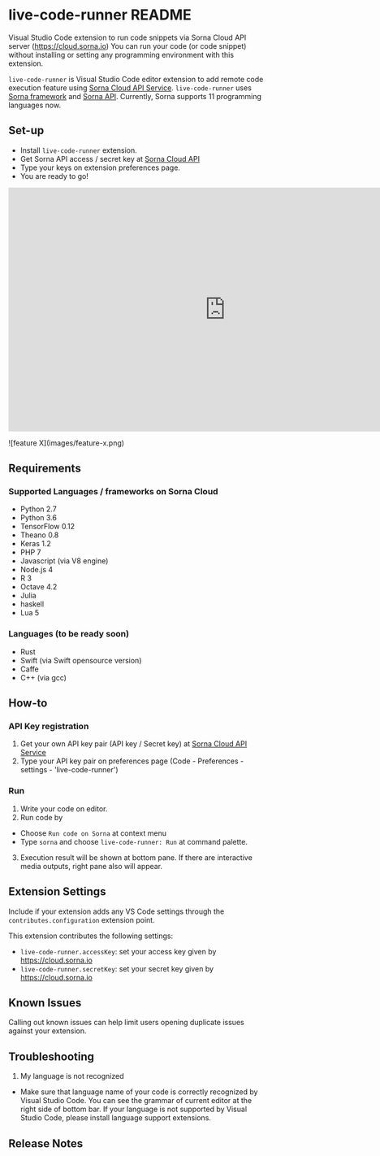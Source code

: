 # live-code-runner README

Visual Studio Code extension to run code snippets via Sorna Cloud API server (https://cloud.sorna.io) You can run your code (or code snippet) without installing or setting any programming environment with this extension.

 `live-code-runner` is Visual Studio Code editor extension to add remote code execution feature using [Sorna Cloud API Service](https://cloud.sorna.io). `live-code-runner` uses [Sorna framework](http://sorna.io) and [Sorna API](http://docs.sorna.io). Currently, Sorna supports 11 programming languages now.

## Set-up

 * Install `live-code-runner` extension.
 * Get Sorna API access / secret key at [Sorna Cloud API](https://cloud.sorna.io)
 * Type your keys on extension preferences page.
 * You are ready to go!

<iframe width="853" height="480" src="https://www.youtube.com/embed/IVX1SClEaMY" frameborder="0" allowfullscreen></iframe>

\!\[feature X\]\(images/feature-x.png\)

## Requirements

### Supported Languages / frameworks on Sorna Cloud

 * Python 2.7
 * Python 3.6
 * TensorFlow 0.12
 * Theano 0.8
 * Keras 1.2
 * PHP 7
 * Javascript (via V8 engine)
 * Node.js 4
 * R 3
 * Octave 4.2
 * Julia
 * haskell
 * Lua 5

### Languages (to be ready soon)

 * Rust
 * Swift (via Swift opensource version)
 * Caffe
 * C++ (via gcc)

## How-to

### API Key registration

 1. Get your own API key pair (API key / Secret key) at [Sorna Cloud API Service](https://cloud.sorna.io)
 2. Type your API key pair on preferences page (Code - Preferences - settings - 'live-code-runner')

### Run

 1. Write your code on editor.
 2. Run code by
  * Choose `Run code on Sorna` at context menu
  * Type `sorna` and choose `live-code-runner: Run` at command palette.
 3. Execution result will be shown at bottom pane. If there are interactive media outputs, right pane also will appear.

## Extension Settings

Include if your extension adds any VS Code settings through the `contributes.configuration` extension point.


This extension contributes the following settings:

* `live-code-runner.accessKey`: set your access key given by https://cloud.sorna.io
* `live-code-runner.secretKey`: set your secret key given by https://cloud.sorna.io

## Known Issues

Calling out known issues can help limit users opening duplicate issues against your extension.

## Troubleshooting

 1. My language is not recognized
  * Make sure that language name of your code is correctly recognized by Visual Studio Code. You can see the grammar of current editor at the right side of bottom bar. If your language is not supported by Visual Studio Code, please install language support extensions.

## Release Notes
